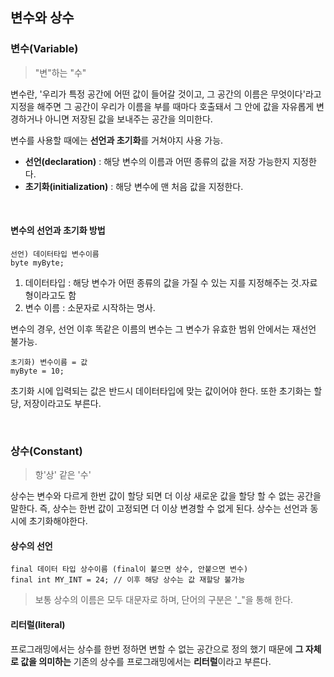 ## 변수와 상수

### 변수(Variable)

> "변"하는 "수"

변수란, '우리가 특정 공간에 어떤 값이 들어갈 것이고, 그 공간의 이름은 무엇이다'라고 지정을 해주면
그 공간이 우리가 이름을 부를 때마다 호출돼서 그 안에 값을 자유롭게 변경하거나 아니면 저장된 값을
보내주는 공간을 의미한다.

변수를 사용할 때에는 **선언과 초기화**를 거쳐야지 사용 가능.

- **선언(declaration)** : 해당 변수의 이름과 어떤 종류의 값을 저장 가능한지 지정한다.
- **초기화(initialization)** : 해당 변수에 맨 처음 값을 지정한다.

<br>

#### 변수의 선언과 초기화 방법

```
선언) 데이터타입 변수이름
byte myByte;
```

1. 데이터타입 : 해당 변수가 어떤 종류의 값을 가질 수 있는 지를 지정해주는 것.자료형이라고도 함
2. 변수 이름 : 소문자로 시작하는 명사.

변수의 경우, 선언 이후 똑같은 이름의 변수는 그 변수가 유효한 범위 안에서는 재선언 불가능.

```
초기화) 변수이름 = 값
myByte = 10;
```

초기화 시에 입력되는 값은 반드시 데이터타입에 맞는 값이어야 한다. 또한 초기화는 할당, 저장이라고도 부른다.

<br>

### 상수(Constant)

> 항'상' 같은 '수'

상수는 변수와 다르게 한번 값이 할당 되면 더 이상 새로운 값을 할당 할 수 없는 공간을 말한다. 즉, 상수는 한번 값이 고정되면 더 이상 변경할 수 없게 된다. 상수는 선언과 동시에 초기화해야한다.

#### 상수의 선언

```
final 데이터 타입 상수이름 (final이 붙으면 상수, 안붙으면 변수)
final int MY_INT = 24; // 이후 해당 상수는 값 재할당 불가능
```

> 보통 상수의 이름은 모두 대문자로 하며, 단어의 구분은 '\_"을 통해 한다.

#### 리터럴(literal)

프로그래밍에서는 상수를 한번 정하면 변할 수 없는 공간으로 정의 했기 때문에 **그 자체로 값을 의미하는** 기존의 상수를 프로그래밍에서는 **리터럴**이라고 부른다.
